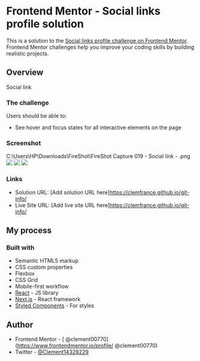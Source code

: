 # Frontend Mentor - Social links profile solution

This is a solution to the [Social links profile challenge on Frontend Mentor](https://www.frontendmentor.io/challenges/social-links-profile-UG32l9m6dQ). Frontend Mentor challenges help you improve your coding skills by building realistic projects. 

## Overview
  Social link 
### The challenge

Users should be able to:

- See hover and focus states for all interactive elements on the page

### Screenshot
C:\Users\HP\Downloads\FireShot\FireShot Capture 019 - Social link - .png
![](<../../../Documents/GitHub/git-info/FireShot Capture 019 - Social link - .png>)
![](<../../../Documents/GitHub/git-info/FireShot Capture 015 - Social link - .png>)
![](./screenshot.jpg)



### Links

- Solution URL: [Add solution URL here]https://clemfrance.github.io/git-info/
- Live Site URL: [Add live site URL here]https://clemfrance.github.io/git-info/

## My process

### Built with

- Semantic HTML5 markup
- CSS custom properties
- Flexbox
- CSS Grid
- Mobile-first workflow
- [React](https://reactjs.org/) - JS library
- [Next.js](https://nextjs.org/) - React framework
- [Styled Components](https://styled-components.com/) - For styles

## Author

- Frontend Mentor - [ @clement00770](https://www.frontendmentor.io/profile/ @clement00770)
- Twitter - [@Clement14328229](https://www.twitter.com/@Clement14328229)


